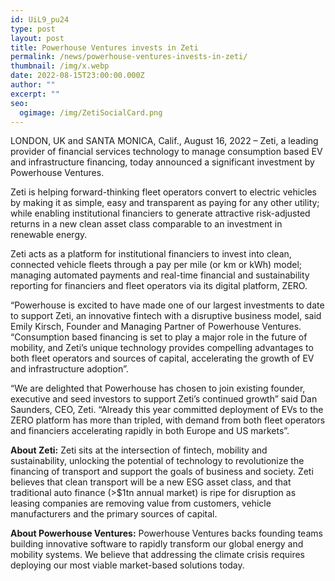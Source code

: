 ```yaml
---
id: UiL9_pu24
type: post
layout: post
title: Powerhouse Ventures invests in Zeti
permalink: /news/powerhouse-ventures-invests-in-zeti/
thumbnail: /img/x.webp
date: 2022-08-15T23:00:00.000Z
author: ""
excerpt: ""
seo:
  ogimage: /img/ZetiSocialCard.png
---
```

LONDON, UK and SANTA MONICA, Calif., August 16, 2022 – Zeti, a leading provider of financial services technology to manage consumption based EV and infrastructure financing, today announced a significant investment by Powerhouse Ventures.

Zeti is helping forward-thinking fleet operators convert to electric vehicles by making it as simple, easy and transparent as paying for any other utility; while enabling institutional financiers to generate attractive risk-adjusted returns in a new clean asset class comparable to an investment in renewable energy.

Zeti acts as a platform for institutional financiers to invest into clean, connected vehicle fleets through a pay per mile (or km or kWh) model; managing automated payments and real-time financial and sustainability reporting for financiers and fleet operators via its digital platform, ZERO.

“Powerhouse is excited to have made one of our largest investments to date to support Zeti, an innovative fintech with a disruptive business model, said Emily Kirsch, Founder and Managing Partner of Powerhouse Ventures. “Consumption based financing is set to play a major role in the future of mobility, and Zeti’s unique technology provides compelling advantages to both fleet operators and sources of capital, accelerating the growth of EV and infrastructure adoption”.

“We are delighted that Powerhouse has chosen to join existing founder, executive and seed investors to support Zeti’s continued growth” said Dan Saunders, CEO, Zeti. “Already this year committed deployment of EVs to the ZERO platform has more than tripled, with demand from both fleet operators and financiers accelerating rapidly in both Europe and US markets”.

**About Zeti:** Zeti sits at the intersection of fintech, mobility and sustainability, unlocking the potential of technology to revolutionize the financing of transport and support the goals of business and society. Zeti believes that clean transport will be a new ESG asset class, and that traditional auto finance (>$1tn annual market) is ripe for disruption as leasing companies are removing value from customers, vehicle manufacturers and the primary sources of capital.

**About Powerhouse Ventures:** Powerhouse Ventures backs founding teams building innovative software to rapidly transform our global energy and mobility systems. We believe that addressing the climate crisis requires deploying our most viable market-based solutions today.